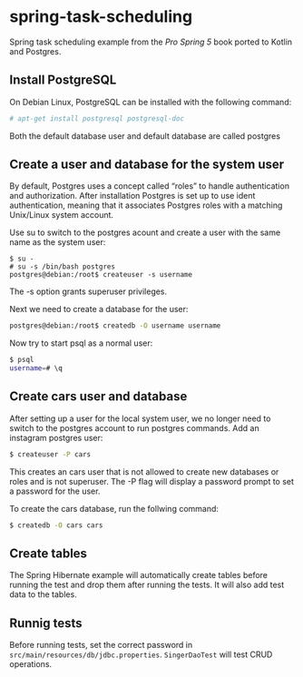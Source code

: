 # spring-task-scheduling
Spring task scheduling example from the *Pro Spring 5* book ported to Kotlin and Postgres.

## Install PostgreSQL

On Debian Linux, PostgreSQL can be installed with the following command:

```bash
# apt-get install postgresql postgresql-doc
```

Both the default database user and default database are called postgres

## Create a user and database for the system user

By default, Postgres uses a concept called “roles” to handle authentication and authorization.
After installation Postgres is set up to use ident authentication, meaning that it associates Postgres roles with a matching Unix/Linux system account.

Use su to switch to the postgres acount and create a user with the same name as the system user:

```
$ su -
# su -s /bin/bash postgres
postgres@debian:/root$ createuser -s username
```
The -s option grants superuser privileges.

Next we need to create a database for the user:

```bash
postgres@debian:/root$ createdb -O username username
```

Now try to start psql as a normal user:

```bash
$ psql
username=# \q
```

## Create cars user and database

After setting up a user for the local system user, we no longer need to switch to the postgres account to run postgres commands.
Add an instagram postgres user:

```bash
$ createuser -P cars
```

This creates an cars user that is not allowed to create new databases or roles and is not superuser. The -P flag will display a password prompt to set a password for the user.

To create the cars database, run the follwing command:

```bash
$ createdb -O cars cars
```

## Create tables

The Spring Hibernate example will automatically create tables before running the test and drop them after running the tests.
It will also add test data to the tables.

## Runnig tests

Before running tests, set the correct password in `src/main/resources/db/jdbc.properties`. `SingerDaoTest` will test CRUD operations.
